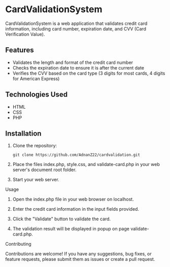 # CardValidationSystem

CardValidationSystem is a web application that validates credit card information, including card number, expiration date, and CVV (Card Verification Value).

## Features

- Validates the length and format of the credit card number
- Checks the expiration date to ensure it is after the current date
- Verifies the CVV based on the card type (3 digits for most cards, 4 digits for American Express)

## Technologies Used

- HTML
- CSS
- PHP

## Installation

1. Clone the repository:

   ```shell
   git clone https://github.com/AdnanZ22/cardvalidation.git

2. Place the files index.php, style.css, and validate-card.php in your web server's document root folder.

3. Start your web server.

Usage

1. Open the index.php file in your web browser on localhost.

2. Enter the credit card information in the input fields provided.

3. Click the "Validate" button to validate the card.

4. The validation result will be displayed in popup on page validate-card.php.


Contributing

Contributions are welcome! If you have any suggestions, bug fixes, or feature requests, please submit them as issues or create a pull request.

